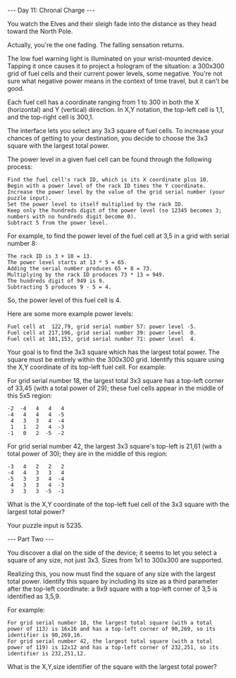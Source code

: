 --- Day 11: Chronal Charge ---

You watch the Elves and their sleigh fade into the distance as they head toward the North Pole.

Actually, you're the one fading. The falling sensation returns.

The low fuel warning light is illuminated on your wrist-mounted device. Tapping it once causes it to project a hologram of the situation: a 300x300 grid of fuel cells and their current power levels, some negative. You're not sure what negative power means in the context of time travel, but it can't be good.

Each fuel cell has a coordinate ranging from 1 to 300 in both the X (horizontal) and Y (vertical) direction. In X,Y notation, the top-left cell is 1,1, and the top-right cell is 300,1.

The interface lets you select any 3x3 square of fuel cells. To increase your chances of getting to your destination, you decide to choose the 3x3 square with the largest total power.

The power level in a given fuel cell can be found through the following process:

    Find the fuel cell's rack ID, which is its X coordinate plus 10.
    Begin with a power level of the rack ID times the Y coordinate.
    Increase the power level by the value of the grid serial number (your puzzle input).
    Set the power level to itself multiplied by the rack ID.
    Keep only the hundreds digit of the power level (so 12345 becomes 3; numbers with no hundreds digit become 0).
    Subtract 5 from the power level.
    
For example, to find the power level of the fuel cell at 3,5 in a grid with serial number 8:

    The rack ID is 3 + 10 = 13.
    The power level starts at 13 * 5 = 65.
    Adding the serial number produces 65 + 8 = 73.
    Multiplying by the rack ID produces 73 * 13 = 949.
    The hundreds digit of 949 is 9.
    Subtracting 5 produces 9 - 5 = 4.
    
So, the power level of this fuel cell is 4.

Here are some more example power levels:

    Fuel cell at  122,79, grid serial number 57: power level -5.
    Fuel cell at 217,196, grid serial number 39: power level  0.
    Fuel cell at 101,153, grid serial number 71: power level  4.
    
Your goal is to find the 3x3 square which has the largest total power. The square must be entirely within the 300x300 grid. Identify this square using the X,Y coordinate of its top-left fuel cell. For example:

For grid serial number 18, the largest total 3x3 square has a top-left corner of 33,45 (with a total power of 29); these fuel cells appear in the middle of this 5x5 region:

    -2  -4   4   4   4
    -4   4   4   4  -5
     4   3   3   4  -4
     1   1   2   4  -3
    -1   0   2  -5  -2

For grid serial number 42, the largest 3x3 square's top-left is 21,61 (with a total power of 30); they are in the middle of this region:

    -3   4   2   2   2
    -4   4   3   3   4
    -5   3   3   4  -4
     4   3   3   4  -3
     3   3   3  -5  -1
 
What is the X,Y coordinate of the top-left fuel cell of the 3x3 square with the largest total power?

Your puzzle input is 5235.


--- Part Two ---

You discover a dial on the side of the device; it seems to let you select a square of any size, not just 3x3. Sizes from 1x1 to 300x300 are supported.

Realizing this, you now must find the square of any size with the largest total power. Identify this square by including its size as a third parameter after the top-left coordinate: a 9x9 square with a top-left corner of 3,5 is identified as 3,5,9.

For example:

    For grid serial number 18, the largest total square (with a total power of 113) is 16x16 and has a top-left corner of 90,269, so its identifier is 90,269,16.
    For grid serial number 42, the largest total square (with a total power of 119) is 12x12 and has a top-left corner of 232,251, so its identifier is 232,251,12.

What is the X,Y,size identifier of the square with the largest total power?

